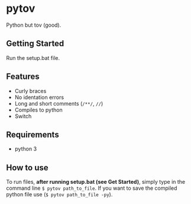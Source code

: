 # pytov
Python but tov (good).

## Getting Started
Run the setup.bat file.

## Features
* Curly braces
* No identation errors
* Long and short comments (`/**/`, `//`)
* Compiles to python
* Switch

## Requirements
* python 3

## How to use
To run files, **after running setup.bat (see Get Started)**, simply type in the command line `$ pytov path_to_file`.
If you want to save the compiled python file use (`$ pytov path_to_file -py`).